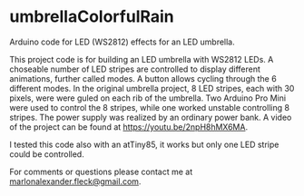# umbrellaColorfulRain
Arduino code for LED (WS2812) effects for an LED umbrella. 

This project code is for building an LED umbrella with WS2812 LEDs. A choseable number of LED stripes are controlled 
to display different animations, further called modes. A button allows cycling through the 6 different modes. In the 
original umbrella project, 8 LED stripes, each with 30 pixels, were were guled on each rib of the umbrella. Two 
Arduino Pro Mini were used to control the 8 stripes, while one worked unstable controlling 8 stripes. The power
supply was realized by an ordinary power bank. A video of the project can be found at https://youtu.be/2npH8hMX6MA.

I tested this code also with an atTiny85, it works but only one LED stripe could be controlled.

For comments or questions please contact me at marlonalexander.fleck@gmail.com. 
